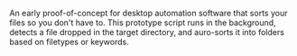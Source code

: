 An early proof-of-concept for desktop automation software that sorts your files so you don't have to.
This prototype script runs in the background, detects a file dropped in the target directory, and auro-sorts it into folders based on filetypes or keywords.
